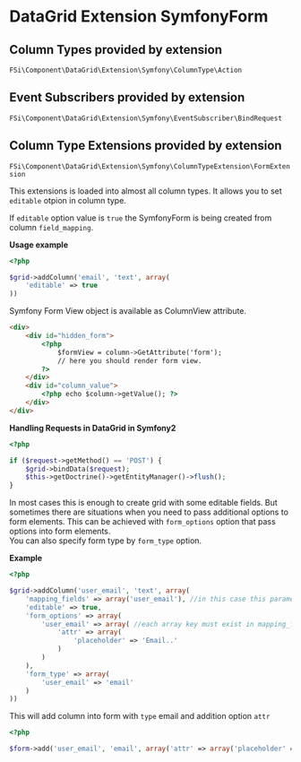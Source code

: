 # DataGrid Extension SymfonyForm #

## Column Types provided by extension ##

``FSi\Component\DataGrid\Extension\Symfony\ColumnType\Action``

## Event Subscribers provided by extension ##

``FSi\Component\DataGrid\Extension\Symfony\EventSubscriber\BindRequest``

## Column Type Extensions provided by extension ##

``FSi\Component\DataGrid\Extension\Symfony\ColumnTypeExtension\FormExtension``

This extensions is loaded into almost all column types. It allows you to set 
``editable`` otpion in column type.

If ``editable`` option value is ``true`` the SymfonyForm is being created from
column ``field_mapping``.

**Usage example**

```php
<?php

$grid->addColumn('email', 'text', array(
    'editable' => true  
))
```

Symfony Form View object is available as ColumnView attribute. 

```html
<div>
    <div id="hidden_form">
        <?php 
            $formView = column->GetAttribute('form'); 
            // here you should render form view. 
        ?>
    </div>
    <div id="column_value">
        <?php echo $column->getValue(); ?>
    </div>
</div>
```

**Handling Requests in DataGrid in Symfony2**

```php
<?php

if ($request->getMethod() == 'POST') {
    $grid->bindData($request);
    $this->getDoctrine()->getEntityManager()->flush();
}

```

In most cases this is enough to create grid with some editable fields. 
But sometimes there are situations when you need to pass additional options to form elements. 
This can be achieved with ``form_options`` option that pass options into 
form elements.  
You can also specify form type by ``form_type`` option. 

**Example**
```php
<?php

$grid->addColumn('user_email', 'text', array(
    'mapping_fields' => array('user_email'), //in this case this parameter is optional because column name is same as mapping_field
    'editable' => true,
    'form_options' => array(
        'user_email' => array( //each array key must exist in mapping_fields
            'attr' => array(
                'placeholder' => 'Email..'
            )
        )
    ),
    'form_type' => array(
        'user_email' => 'email'
    )
))
```

This will add column into form with ``type`` email and addition option ``attr``

```php
<?php

$form->add('user_email', 'email', array('attr' => array('placeholder' => ''Email..')));
```
